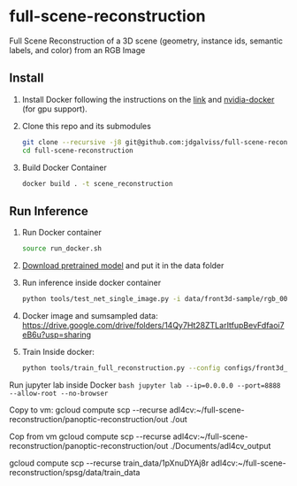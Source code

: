 # full-scene-reconstruction
Full Scene Reconstruction of a 3D scene (geometry, instance ids, semantic labels, and color) from an RGB Image

## Install
1. Install Docker following the instructions on the [link](https://docs.docker.com/engine/install/ubuntu/) and [nvidia-docker](https://github.com/NVIDIA/nvidia-docker) (for gpu support).

3. Clone this repo and its submodules 
    ```bash
    git clone --recursive -j8 git@github.com:jdgalviss/full-scene-reconstruction.git
    cd full-scene-reconstruction
    ```
4. Build Docker Container
    ```bash
    docker build . -t scene_reconstruction
    ```
## Run Inference
1. Run Docker container
    ```bash
    source run_docker.sh 
    ```

2. [Download pretrained model](http://kaldir.vc.in.tum.de/panoptic_reconstruction/panoptic-front3d.pth) and put it in the data folder

3. Run inference inside docker container

    ```bash
    python tools/test_net_single_image.py -i data/front3d-sample/rgb_0007.png -o output/
    ```

4. Docker image and sumsampled data: https://drive.google.com/drive/folders/14Qy7Ht28ZTLarItfupBevFdfaoi7eB6u?usp=sharing

5. Train
    Inside docker:
    ```bash
    python tools/train_full_reconstruction.py --config configs/front3d_train_3d.yaml --output-path output/
    ```

Run jupyter lab inside Docker
    ```bash
    jupyter lab --ip=0.0.0.0 --port=8888 --allow-root --no-browser
    ```

Copy to vm:
gcloud compute scp --recurse adl4cv:~/full-scene-reconstruction/panoptic-reconstruction/out ./out

Cop from vm
gcloud compute scp --recurse adl4cv:~/full-scene-reconstruction/panoptic-reconstruction/out ./Documents/adl4cv_output

gcloud compute scp --recurse train_data/1pXnuDYAj8r  adl4cv:~/full-scene-reconstruction/spsg/data/train_data